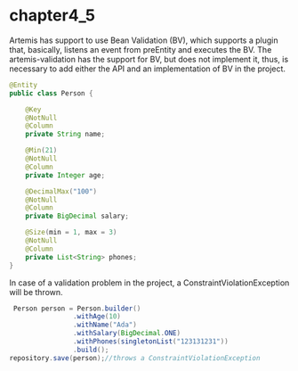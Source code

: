 # chapter4\_5

Artemis has support to use Bean Validation \(BV\), which supports a plugin that, basically, listens an event from preEntity and executes the BV. The artemis-validation has the support for BV, but does not implement it, thus, is necessary to add either the API and an implementation of BV in the project.

```java
@Entity
public class Person {

    @Key
    @NotNull
    @Column
    private String name;

    @Min(21)
    @NotNull
    @Column
    private Integer age;

    @DecimalMax("100")
    @NotNull
    @Column
    private BigDecimal salary;

    @Size(min = 1, max = 3)
    @NotNull
    @Column
    private List<String> phones;
}
```

In case of a validation problem in the project, a ConstraintViolationException will be thrown.

```java
 Person person = Person.builder()
                .withAge(10)
                .withName("Ada")
                .withSalary(BigDecimal.ONE)
                .withPhones(singletonList("123131231"))
                .build();
repository.save(person);//throws a ConstraintViolationException
```

